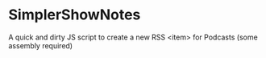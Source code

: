 SimplerShowNotes
================

A quick and dirty JS script to create a new RSS &lt;item> for Podcasts (some assembly required)